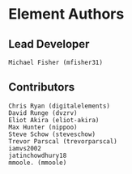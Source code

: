 # Element Authors

## Lead Developer
    Michael Fisher (mfisher31)

## Contributors
    Chris Ryan (digitalelements)
    David Runge (dvzrv)
    Eliot Akira (eliot-akira)
    Max Hunter (nippoo)
    Steve Schow (steveschow)
    Trevor Parscal (trevorparscal)
    iamvs2002
    jatinchowdhury18
    mmoole. (mmoole)
